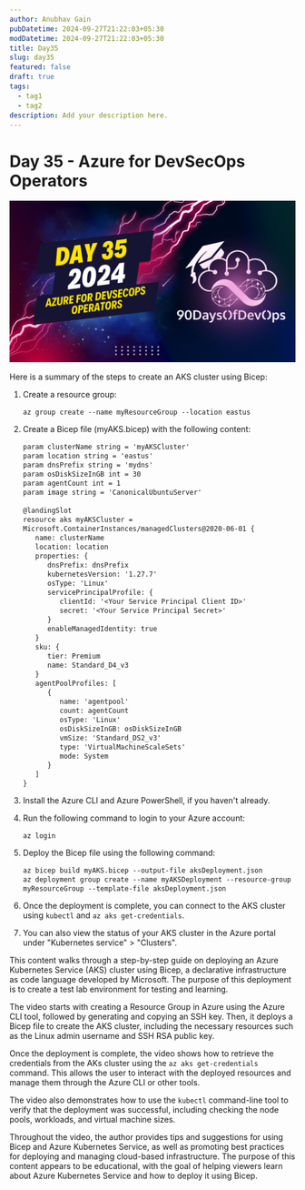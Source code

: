 ```yaml
---
author: Anubhav Gain
pubDatetime: 2024-09-27T21:22:03+05:30
modDatetime: 2024-09-27T21:22:03+05:30
title: Day35
slug: day35
featured: false
draft: true
tags:
  - tag1
  - tag2
description: Add your description here.
---
```


# Day 35 - Azure for DevSecOps Operators

[![Watch the video](thumbnails/day35.png)](https://www.youtube.com/watch?v=5s1w09vGjyY)

Here is a summary of the steps to create an AKS cluster using Bicep:

1. Create a resource group:

   ```
   az group create --name myResourceGroup --location eastus
   ```

2. Create a Bicep file (myAKS.bicep) with the following content:

   ```
   param clusterName string = 'myAKSCluster'
   param location string = 'eastus'
   param dnsPrefix string = 'mydns'
   param osDiskSizeInGB int = 30
   param agentCount int = 1
   param image string = 'CanonicalUbuntuServer'

   @landingSlot
   resource aks myAKSCluster = Microsoft.ContainerInstances/managedClusters@2020-06-01 {
      name: clusterName
      location: location
      properties: {
         dnsPrefix: dnsPrefix
         kubernetesVersion: '1.27.7'
         osType: 'Linux'
         servicePrincipalProfile: {
            clientId: '<Your Service Principal Client ID>'
            secret: '<Your Service Principal Secret>'
         }
         enableManagedIdentity: true
      }
      sku: {
         tier: Premium
         name: Standard_D4_v3
      }
      agentPoolProfiles: [
         {
            name: 'agentpool'
            count: agentCount
            osType: 'Linux'
            osDiskSizeInGB: osDiskSizeInGB
            vmSize: 'Standard_DS2_v3'
            type: 'VirtualMachineScaleSets'
            mode: System
         }
      ]
   }
   ```

3. Install the Azure CLI and Azure PowerShell, if you haven't already.

4. Run the following command to login to your Azure account:

   ```
   az login
   ```

5. Deploy the Bicep file using the following command:

   ```
   az bicep build myAKS.bicep --output-file aksDeployment.json
   az deployment group create --name myAKSDeployment --resource-group myResourceGroup --template-file aksDeployment.json
   ```

6. Once the deployment is complete, you can connect to the AKS cluster using `kubectl` and `az aks get-credentials`.

7. You can also view the status of your AKS cluster in the Azure portal under "Kubernetes service" > "Clusters".

This content walks through a step-by-step guide on deploying an Azure Kubernetes Service (AKS) cluster using Bicep, a declarative infrastructure as code language developed by Microsoft. The purpose of this deployment is to create a test lab environment for testing and learning.

The video starts with creating a Resource Group in Azure using the Azure CLI tool, followed by generating and copying an SSH key. Then, it deploys a Bicep file to create the AKS cluster, including the necessary resources such as the Linux admin username and SSH RSA public key.

Once the deployment is complete, the video shows how to retrieve the credentials from the AKs cluster using the `az aks get-credentials` command. This allows the user to interact with the deployed resources and manage them through the Azure CLI or other tools.

The video also demonstrates how to use the `kubectl` command-line tool to verify that the deployment was successful, including checking the node pools, workloads, and virtual machine sizes.

Throughout the video, the author provides tips and suggestions for using Bicep and Azure Kubernetes Service, as well as promoting best practices for deploying and managing cloud-based infrastructure. The purpose of this content appears to be educational, with the goal of helping viewers learn about Azure Kubernetes Service and how to deploy it using Bicep.
